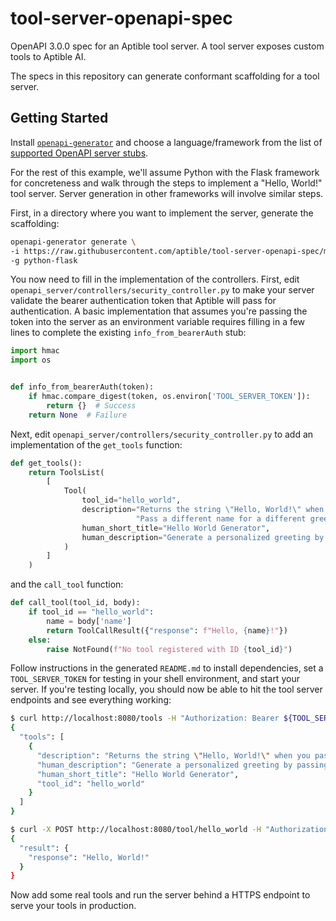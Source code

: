# tool-server-openapi-spec
OpenAPI 3.0.0 spec for an Aptible tool server. A tool server exposes custom tools to Aptible AI.

The specs in this repository can generate conformant scaffolding for a tool server.

## Getting Started

Install [`openapi-generator`](https://github.com/OpenAPITools/openapi-generator?tab=readme-ov-file#1---installation)
and choose a language/framework from the list of
[supported OpenAPI server stubs](https://github.com/OpenAPITools/openapi-generator?tab=readme-ov-file#overview).

For the rest of this example, we'll assume Python with the Flask framework for concreteness and
walk through the steps to implement a "Hello, World!" tool server. Server generation in other frameworks
will involve similar steps.

First, in a directory where you want to implement the server, generate the scaffolding:

```bash
openapi-generator generate \
-i https://raw.githubusercontent.com/aptible/tool-server-openapi-spec/main/1.0.0/tool-server.yaml \
-g python-flask
```

You now need to fill in the implementation of the controllers. First, edit `openapi_server/controllers/security_controller.py`
to make your server validate the bearer authentication token that Aptible will pass for authentication. A basic
implementation that assumes you're passing the token into the server as an environment variable requires filling in a few
lines to complete the existing `info_from_bearerAuth` stub:

```python
import hmac
import os


def info_from_bearerAuth(token):
    if hmac.compare_digest(token, os.environ['TOOL_SERVER_TOKEN']):
        return {}  # Success
    return None  # Failure
```

Next, edit `openapi_server/controllers/security_controller.py` to add an implementation of the `get_tools` function:

```python
def get_tools():
    return ToolsList(
        [
            Tool(
                tool_id="hello_world",
                description="Returns the string \"Hello, World!\" when you pass JSON input { \"name\": \"World\" }."
                            "Pass a different name for a different greeting.",
                human_short_title="Hello World Generator",
                human_description="Generate a personalized greeting by passing a JSON object with a \"name\" key."
            )
        ]
    )
```

and the `call_tool` function:

```python
def call_tool(tool_id, body):
    if tool_id == "hello_world":
        name = body['name']
        return ToolCallResult({"response": f"Hello, {name}!"})
    else:
        raise NotFound(f"No tool registered with ID {tool_id}")
```

Follow instructions in the generated `README.md` to install dependencies, set a `TOOL_SERVER_TOKEN` for testing in your shell environment, and start your server.
If you're testing locally, you should now be able to hit the tool server endpoints and see everything working:

```bash
$ curl http://localhost:8080/tools -H "Authorization: Bearer ${TOOL_SERVER_TOKEN}"
{
  "tools": [
    {
      "description": "Returns the string \"Hello, World!\" when you pass JSON input { \"name\": \"World\" }. Pass a different name for a different greeting.",
      "human_description": "Generate a personalized greeting by passing a JSON object with a \"name\" key.",
      "human_short_title": "Hello World Generator",
      "tool_id": "hello_world"
    }
  ]
}
```

```bash
$ curl -X POST http://localhost:8080/tool/hello_world -H "Authorization: Bearer ${TOOL_SERVER_TOKEN}" -H "Content-Type: application/json" -d '{"name": "World"}'
{
  "result": {
    "response": "Hello, World!"
  }
}
```

Now add some real tools and run the server behind a HTTPS endpoint to serve your tools in production.
